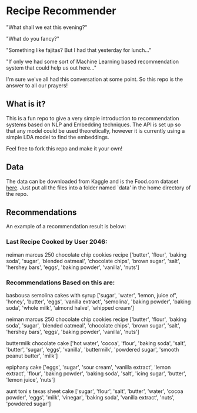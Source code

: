 # Recipe Recommender

"What shall we eat this evening?"

"What do you fancy?"

"Something like fajitas? But I had that yesterday for lunch..."

"If only we had some sort of Machine Learning based recommendation system that could help us out here..."

I'm sure we've all had this conversation at some point. So this repo is the answer to all our prayers!

## What is it?

This is a fun repo to give a very simple introduction to recommendation systems based on NLP and Embedding techniques. The API is set up so that any model could be used theoretically, however it is currently using a simple LDA model to find the embeddings.

Feel free to fork this repo and make it your own!

## Data

The data can be downloaded from Kaggle and is the Food.com dataset [here](https://www.kaggle.com/shuyangli94/food-com-recipes-and-user-interactions). Just put all the files into a folder named `data' in the home directory of the repo.

## Recommendations

An example of a recommendation result is below:

### Last Recipe Cooked by User 2046: 
neiman marcus  250 chocolate chip cookies recipe
['butter', 'flour', 'baking soda', 'sugar', 'blended oatmeal', 'chocolate chips', 'brown sugar', 'salt', 'hershey bars', 'eggs', 'baking powder', 'vanilla', 'nuts']

### Recommendations Based on this are:
basbousa   semolina cakes with syrup
['sugar', 'water', 'lemon, juice of', 'honey', 'butter', 'eggs', 'vanilla extract', 'semolina', 'baking powder', 'baking soda', 'whole milk', 'almond halve', 'whipped cream']

neiman marcus  250 chocolate chip cookies recipe
['butter', 'flour', 'baking soda', 'sugar', 'blended oatmeal', 'chocolate chips', 'brown sugar', 'salt', 'hershey bars', 'eggs', 'baking powder', 'vanilla', 'nuts']

buttermilk chocolate cake
['hot water', 'cocoa', 'flour', 'baking soda', 'salt', 'butter', 'sugar', 'eggs', 'vanilla', 'buttermilk', 'powdered sugar', 'smooth peanut butter', 'milk']

epiphany cake
['eggs', 'sugar', 'sour cream', 'vanilla extract', 'lemon extract', 'flour', 'baking powder', 'baking soda', 'salt', 'icing sugar', 'butter', 'lemon juice', 'nuts']

aunt toni s texas sheet cake
['sugar', 'flour', 'salt', 'butter', 'water', 'cocoa powder', 'eggs', 'milk', 'vinegar', 'baking soda', 'vanilla extract', 'nuts', 'powdered sugar']
